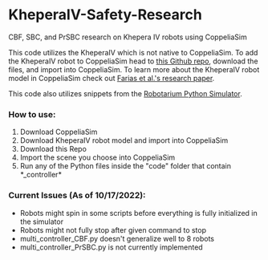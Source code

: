 # KheperaIV-Safety-Research
CBF, SBC, and PrSBC research on Khepera IV robots using CoppeliaSim


This code utilizes the KheperaIV which is not native to CoppeliaSim. To add the KheperaIV robot to CoppeliaSim head to [this Github repo](https://github.com/EAPH/K4_Model_VREP), download the files, and import into CoppeliaSim. To learn more about the KheperaIV robot model in CoppeliaSim check out [Farias et al.'s research paper](https://doi.org/10.1016/j.ifacol.2017.08.1721).


This code also utilizes snippets from the [Robotarium Python Simulator](https://github.com/robotarium/robotarium_python_simulator).

### How to use:
1. Download CoppeliaSim
1. Download KheperaIV robot model and import into CoppeliaSim
2. Download this Repo
3. Import the scene you choose into CoppeliaSim
4. Run any of the Python files inside the "code" folder that contain \*_controller\*

### Current Issues (As of 10/17/2022):
- Robots might spin in some scripts before everything is fully initialized in the simulator
- Robots might not fully stop after given command to stop
- multi_controller_CBF.py doesn't generalize well to 8 robots
- multi_controller_PrSBC.py is not currently implemented
